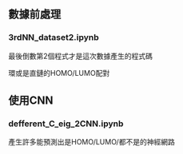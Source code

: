## 數據前處理

### 3rdNN_dataset2.ipynb

最後倒數第2個程式才是這次數據產生的程式碼

環或是直鏈的HOMO/LUMO配對

## 使用CNN

### defferent_C_eig_2CNN.ipynb

產生許多能預測出是HOMO/LUMO/都不是的神經網路
